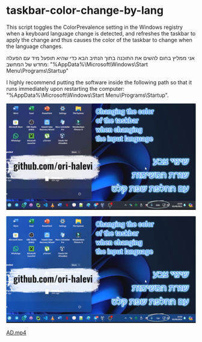# taskbar-color-change-by-lang
 This script toggles the ColorPrevalence setting in the Windows registry when a keyboard language change is detected, and refreshes the taskbar to apply the change and thus causes the color of the taskbar to change when the language changes.

אני ממליץ בחום להשים את התוכנה בתוך הנתיב הבא כדי שהיא תופעל מיד עם הפעלה מחדש של המחשב:
"%AppData%\Microsoft\Windows\Start Menu\Programs\Startup"

I highly recommend putting the software inside the following path so that it runs immediately upon restarting the computer:
"%AppData%\Microsoft\Windows\Start Menu\Programs\Startup".

![1.png](junk%2F1.png)

![2.png](junk%2F2.png)

[AD.mp4](AD.mp4)